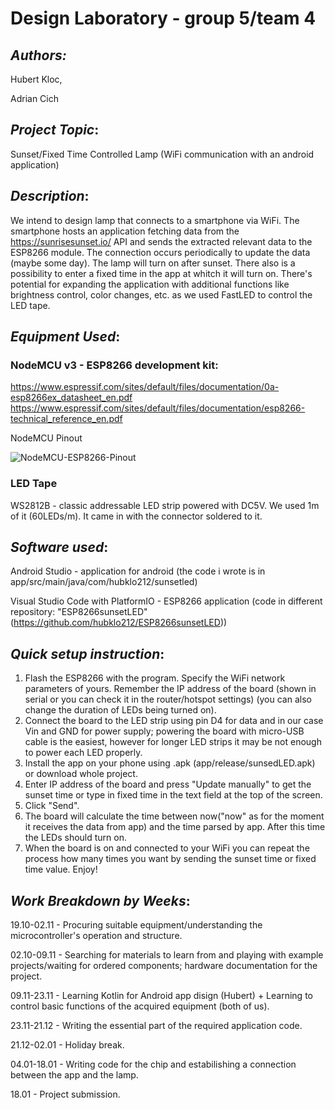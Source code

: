 # **Design Laboratory - group 5/team 4**

## *Authors:* 
Hubert Kloc,

Adrian Cich

## *Project Topic*: 
Sunset/Fixed Time Controlled Lamp (WiFi communication with an android application)

## *Description*: 
We intend to design lamp that connects to a smartphone via WiFi. The smartphone hosts an application fetching data from the https://sunrisesunset.io/ API and sends the extracted relevant data to the ESP8266 module. The connection occurs periodically to update the data (maybe some day). The lamp will turn on after sunset. There also is a possibility to enter a fixed time in the app at whitch it will turn on. There's potential for expanding the application with additional functions like brightness control, color changes, etc. as we used FastLED to control the LED tape.

## *Equipment Used*:

### NodeMCU v3 - ESP8266 development kit: 
https://www.espressif.com/sites/default/files/documentation/0a-esp8266ex_datasheet_en.pdf 
https://www.espressif.com/sites/default/files/documentation/esp8266-technical_reference_en.pdf

NodeMCU Pinout

![NodeMCU-ESP8266-Pinout](https://github.com/hubklo212/Design-Lab/assets/94645329/9a01b7e8-d913-4a53-9bd5-96420af91eca)

### LED Tape
WS2812B - classic addressable LED strip powered with DC5V. We used 1m of it (60LEDs/m). It came in with the connector soldered to it.

## *Software used*:
Android Studio - application for android (the code i wrote is in app/src/main/java/com/hubklo212/sunsetled)

Visual Studio Code with PlatformIO - ESP8266 application (code in different repository: "ESP8266sunsetLED" (https://github.com/hubklo212/ESP8266sunsetLED))

## *Quick setup instruction*:
1. Flash the ESP8266 with the program. Specify the WiFi network parameters of yours. Remember the IP address of the board (shown in serial or you can check it in the router/hotspot settings) (you can also change the duration of LEDs being turned on).
2. Connect the board to the LED strip using pin D4 for data and in our case Vin and GND for power supply; powering the board with micro-USB cable is the easiest, however for longer LED strips it may be not enough to power each LED properly.
3. Install the app on your phone using .apk (app/release/sunsedLED.apk) or download whole project.
4. Enter IP address of the board and press "Update manually" to get the sunset time or type in fixed time in the text field at the top of the screen.
5. Click "Send".
6. The board will calculate the time between now("now" as for the moment it receives the data from app) and the time parsed by app. After this time the LEDs should turn on.
7. When the board is on and connected to your WiFi you can repeat the process how many times you want by sending the sunset time or fixed time value.
Enjoy!

## *Work Breakdown by Weeks*:

19.10-02.11 - Procuring suitable equipment/understanding the microcontroller's operation and structure.

02.10-09.11 - Searching for materials to learn from and playing with example projects/waiting for ordered components; hardware documentation for the project.

09.11-23.11 - Learning Kotlin for Android app disign (Hubert) + Learning to control basic functions of the acquired equipment (both of us).

23.11-21.12 - Writing the essential part of the required application code.

21.12-02.01 - Holiday break.

04.01-18.01 - Writing code for the chip and estabilishing a connection between the app and the lamp.

18.01 - Project submission.
